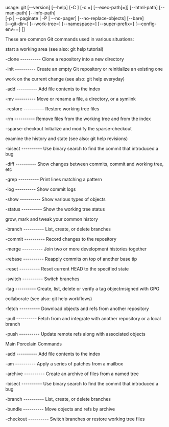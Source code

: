 usage: git [--version] [--help] [-C <path>] [-c <name>=<value>]
           [--exec-path[=<path>]] [--html-path] [--man-path] [--info-path]      
           [-p | --paginate | -P | --no-pager] [--no-replace-objects] [--bare]  
           [--git-dir=<path>] [--work-tree=<path>] [--namespace=<name>]
           [--super-prefix=<path>] [--config-env=<name>=<envvar>]
           <command> [<args>]

These are common Git commands used in various situations:

start a working area (see also: git help tutorial)
  
   -clone ---------- Clone a repository into a new directory
  
   -init ---------- Create an empty Git repository or reinitialize an existing one

work on the current change (see also: git help everyday)
   
   -add  ---------- Add file contents to the index
   
   -mv ---------- Move or rename a file, a directory, or a symlink
  
   -restore ---------- Restore working tree files
  
   -rm ---------- Remove files from the working tree and from the index      
   
   -sparse-checkout   Initialize and modify the sparse-checkout

examine the history and state (see also: git help revisions)
  
   -bisect ---------- Use binary search to find the commit that introduced a bug 
  
   -diff ---------- Show changes between commits, commit and working tree, etc 
  
   -grep ---------- Print lines matching a pattern
  
   -log ---------- Show commit logs
  
   -show ---------- Show various types of objects
  
   -status ---------- Show the working tree status

grow, mark and tweak your common history

   -branch ---------- List, create, or delete branches
   
   -commit ---------- Record changes to the repository
   
   -merge ---------- Join two or more development histories together
  
   -rebase ---------- Reapply commits on top of another base tip
   
   -reset ---------- Reset current HEAD to the specified state
   
   -switch ---------- Switch branches
  
   -tag ---------- Create, list, delete or verify a tag objectmsigned with GPG

collaborate (see also: git help workflows)
  
   -fetch ---------- Download objects and refs from another repository
   
   -pull ---------- Fetch from and integrate with another repository or a local branch
  
   -push ---------- Update remote refs along with associated objects

Main Porcelain Commands
   
   -add  ----------  Add file contents to the index
   
   -am ----------  Apply a series of patches from a mailbox
   
   -archive ---------- Create an archive of files from a named tree
   
   -bisect  ---------- Use binary search to find the commit that introduced a bug
   
   -branch   ----------  List, create, or delete branches
   
   -bundle ----------   Move objects and refs by archive
   
   -checkout ---------- Switch branches or restore working tree files